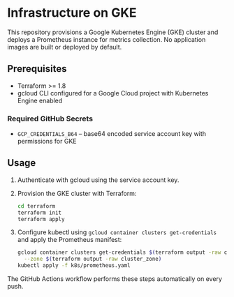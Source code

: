 # Infrastructure on GKE

This repository provisions a Google Kubernetes Engine (GKE) cluster and deploys a Prometheus instance for metrics collection. No application images are built or deployed by default.

## Prerequisites
- Terraform >= 1.8
- gcloud CLI configured for a Google Cloud project with Kubernetes Engine enabled

### Required GitHub Secrets

- `GCP_CREDENTIALS_B64` – base64 encoded service account key with permissions for GKE

## Usage

1. Authenticate with gcloud using the service account key.
2. Provision the GKE cluster with Terraform:

   ```bash
   cd terraform
   terraform init
   terraform apply
   ```
   
3. Configure kubectl using `gcloud container clusters get-credentials` and apply the Prometheus manifest:

   ```bash
   gcloud container clusters get-credentials $(terraform output -raw cluster_name) \
     --zone $(terraform output -raw cluster_zone)
   kubectl apply -f k8s/prometheus.yaml
   ```

The GitHub Actions workflow performs these steps automatically on every push.
